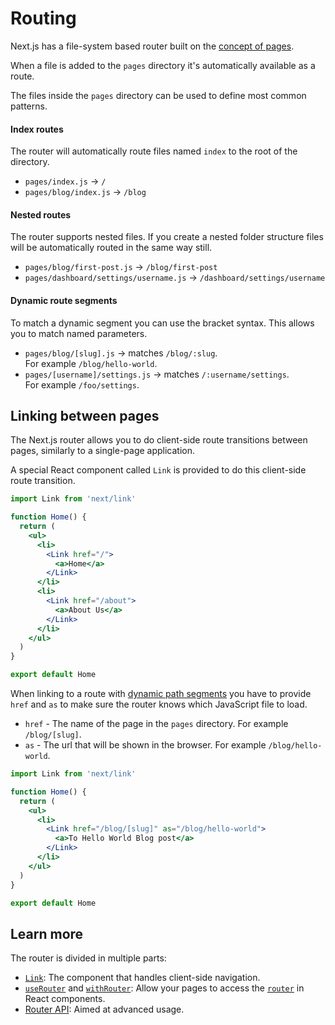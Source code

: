 # Routing

Next.js has a file-system based router built on the [concept of pages](/docs/concepts/pages.md).

When a file is added to the `pages` directory it's automatically available as a route.

The files inside the `pages` directory can be used to define most common patterns.

#### Index routes

The router will automatically route files named `index` to the root of the directory.

- `pages/index.js` → `/`
- `pages/blog/index.js` → `/blog`

#### Nested routes

The router supports nested files. If you create a nested folder structure files will be automatically routed in the same way still.

- `pages/blog/first-post.js` → `/blog/first-post`
- `pages/dashboard/settings/username.js` → `/dashboard/settings/username`

#### Dynamic route segments

To match a dynamic segment you can use the bracket syntax. This allows you to match named parameters.

- `pages/blog/[slug].js` → matches `/blog/:slug`.<br/>For example `/blog/hello-world`.
- `pages/[username]/settings.js` → matches `/:username/settings`.<br/>For example `/foo/settings`.

## Linking between pages

The Next.js router allows you to do client-side route transitions between pages, similarly to a single-page application.

A special React component called `Link` is provided to do this client-side route transition.

```jsx
import Link from 'next/link'

function Home() {
  return (
    <ul>
      <li>
        <Link href="/">
          <a>Home</a>
        </Link>
      </li>
      <li>
        <Link href="/about">
          <a>About Us</a>
        </Link>
      </li>
    </ul>
  )
}

export default Home
```

When linking to a route with [dynamic path segments](/docs/routing/dynamic-routes.md) you have to provide `href` and `as` to make sure the router knows which JavaScript file to load.

- `href` - The name of the page in the `pages` directory. For example `/blog/[slug]`.
- `as` - The url that will be shown in the browser. For example `/blog/hello-world`.

```jsx
import Link from 'next/link'

function Home() {
  return (
    <ul>
      <li>
        <Link href="/blog/[slug]" as="/blog/hello-world">
          <a>To Hello World Blog post</a>
        </Link>
      </li>
    </ul>
  )
}

export default Home
```

## Learn more

The router is divided in multiple parts:

- [`Link`](/docs/routing/using-link.md): The component that handles client-side navigation.
- [`useRouter`](/docs/routing/useRouter.md) and [`withRouter`](/docs/routing/withRouter.md): Allow your pages to access the [`router`](/docs/routing/router-object.md) in React components.
- [Router API](/docs/api-reference/router/router.push.md): Aimed at advanced usage.
